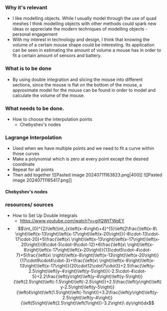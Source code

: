 ### Why it's relevant 
- I like modelling objects. While I usually model through the use of quad meshes I think modelling objects with other methods could spark new ideas or appreciate the modern techniques of modelling objects  - personal engagement
- With my interest in technology and design, I think that knowing the volume of a certain mouse shape could be interesting. Its application can be seen in estimating the amount of volume a mouse has in order to fit a certain amount of sensors and battery.
### What is to be done  
- By using double integration and slicing the mouse into different sections, since the mouse is flat on the bottom of the mouse, a approximate model for the mouse can be found in order to model and calculate the volume of the mouse. 
### What needs to be done. 
- How to choose the interpolation points
	- Chebyshev's nodes
### Lagrange Interpolation
- Used when we have multiple points and we need to fit a curve within those curves 
- Make a polynomial which is zero at every point except the desired coordinate
- Repeat for all points 
- Then add together
![[Pasted image 20240711163823.png|400]]
![[Pasted image 20240711165417.png]]

#### Chebyshev's nodes

### resources/ sources
- How to Set Up Double Integrals
	- https://www.youtube.com/watch?v=gifQWtTWqEY
- $$\int_{0}^{2}\left(\int_{x\left(x-4\right)+4}^{5}\left(2\frac{\left(x-8\ \right)\left(x-13\right)\left(x-17\right)\left(x-20\right)}{-8\cdot-13\cdot-17\cdot-20}+5\frac{\left(x\ \right)\left(x-13\right)\left(x-17\right)\left(x-20\right)}{8\cdot-5\cdot-9\cdot-12}+6\frac{\left(x\ \right)\left(x-8\right)\left(x-17\right)\left(x-20\right)}{13\cdot5\cdot-4\cdot-7}+5\frac{\left(x\ \right)\left(x-8\right)\left(x-13\right)\left(x-20\right)}{17\cdot9\cdot4\cdot-3}+\frac{\left(x\ \right)\left(x-8\right)\left(x-13\right)\left(x-17\right)}{20\cdot12\cdot7\cdot3}+2.5\frac{\left(y-2.5\right)\left(y-4\right)\left(y-5\right)}{-2.5\cdot-4\cdot-5}+2.2\frac{\left(y\right)\left(y-4\right)\left(y-5\right)}{\left(2.5\right)\left(-1.5\right)\left(-2.5\right)}+2.5\frac{\left(y\right)\left(y-2.5\right)\left(y-5\right)}{\left(4\right)\left(1.5\right)\left(-1\right)}+3.2\frac{\left(y\right)\left(y-2.5\right)\left(y-4\right)}{\left(5\right)\left(2.5\right)\left(1\right)}-3.2\right)\ dy\right)dx$$
